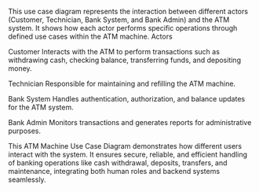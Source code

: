 This use case diagram represents the interaction between different actors (Customer, Technician, Bank System, and Bank Admin) and the ATM system. 
It shows how each actor performs specific operations through defined use cases within the ATM machine.
Actors

Customer
Interacts with the ATM to perform transactions such as withdrawing cash, checking balance, transferring funds, and depositing money.

Technician
Responsible for maintaining and refilling the ATM machine.

Bank System
Handles authentication, authorization, and balance updates for the ATM system.

Bank Admin
Monitors transactions and generates reports for administrative purposes.

This ATM Machine Use Case Diagram demonstrates how different users interact with the system.
It ensures secure, reliable, and efficient handling of banking operations like cash withdrawal, deposits, transfers, and maintenance,
integrating both human roles and backend systems seamlessly.
